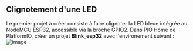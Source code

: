 ## Clignotement d'une LED
Le premier projet à créer consiste à faire clignoter la LED bleue intégrée au NodeMCU ESP32, accessible via la broche GPIO2.
Dans PIO Home de PlatformIO, créer un projet **Blink_esp32** avec l'environement suivant :
![image](https://user-images.githubusercontent.com/44494044/129605967-8e0db39f-e944-443a-9e12-27df892702c0.png)


